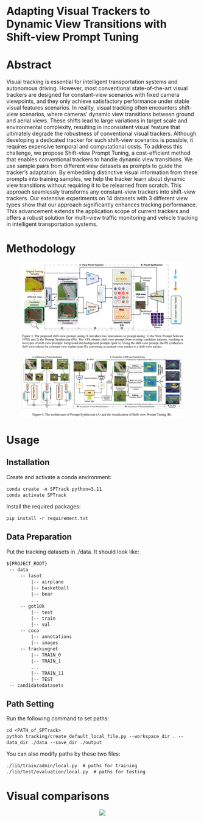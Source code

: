 # Adapting Visual Trackers to Dynamic View Transitions with Shift-view Prompt Tuning
# Abstract
Visual tracking is essential for intelligent transportation systems and autonomous driving.
However, most conventional state-of-the-art visual trackers are designed for constant-view scenarios with fixed camera viewpoints, and they only achieve satisfactory performance under stable visual features scenarios.
In reality, visual tracking often encounters shift-view scenarios, where cameras' dynamic view transitions between ground and aerial views. 
These shifts lead to large variations in target scale and environmental complexity, resulting in inconsistent visual feature that ultimately degrade the robustness of conventional  visual trackers.
Although developing a dedicated tracker for such shift-view scenarios is possible, it requires  expensive temporal and computational costs.
To address this challenge, we propose Shift-view Prompt Tuning, a cost-efficient method that enables conventional trackers to handle dynamic view transitions.
We use sample pairs from different view datasets as prompts to guide the tracker’s adaptation. By embedding distinctive visual information from these prompts into training samples, we help the tracker learn about dynamic view transitions without requiring it to be relearned from scratch. 
This approach seamlessly transforms any constant-view trackers into shift-view trackers.
Our extensive experiments on 14 datasets with 3 different view types show that our approach significantly enhances tracking performance.
This advancement extends the application scope of current trackers and offers a robust solution for multi-view traffic monitoring and vehicle tracking in intelligent transportation systems.
#  Methodology

<p align="center">
  <img width="85%" src="fig/SPTrack.png" alt="SPTrack"/>
</p>

<p align="center">
  <img width="85%" src="fig/SPT.png" alt="SPT"/>
</p>

# Usage
## Installation
Create and activate a conda environment:
```
conda create -n SPTrack python=3.11
conda activate SPTrack
```

Install the required packages:
```
pip install -r requirement.txt
```

## Data Preparation
Put the tracking datasets in ./data. It should look like:
   ```
   ${PROJECT_ROOT}
    -- data
        -- lasot
            |-- airplane
            |-- basketball
            |-- bear
            ...
        -- got10k
            |-- test
            |-- train
            |-- val
        -- coco
            |-- annotations
            |-- images
        -- trackingnet
            |-- TRAIN_0
            |-- TRAIN_1
            ...
            |-- TRAIN_11
            |-- TEST
	-- candidatedatasets
   ```

## Path Setting
Run the following command to set paths:
```
cd <PATH_of_SPTrack>
python tracking/create_default_local_file.py --workspace_dir . --data_dir ./data --save_dir ./output
```
You can also modify paths by these two files:
```
./lib/train/admin/local.py  # paths for training
./lib/test/evaluation/local.py  # paths for testing
```
# Visual comparisons
<div align=center>
	<img src="./fig/fig.png"/>
</div>
